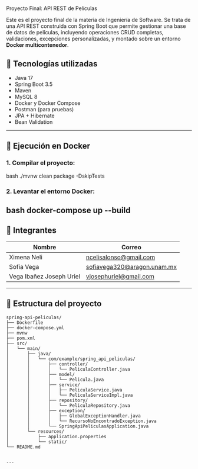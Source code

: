 # 
Proyecto Final: API REST de Películas

Este es el proyecto final de la materia de Ingeniería de Software. Se trata de una API REST construida con Spring Boot que permite gestionar una base de datos de películas, incluyendo operaciones CRUD completas, validaciones, excepciones personalizadas, y montado sobre un entorno **Docker multicontenedor**.

## 🚀 Tecnologías utilizadas

- Java 17
- Spring Boot 3.5
- Maven
- MySQL 8
- Docker y Docker Compose
- Postman (para pruebas)
- JPA + Hibernate
- Bean Validation

---
## 🐳 Ejecución en Docker

### 1. Compilar el proyecto:
bash
./mvnw clean package -DskipTests

### 2. Levantar el entorno Docker:
bash
docker-compose up --build
---
## 👥 Integrantes

| Nombre                         | Correo                            |
|-------------------------------|------------------------------------|
| Ximena Neli                   | ncelisalonso@gmail.com             |
| Sofia Vega                    | sofiavega320@aragon.unam.mx        |
| Vega Ibañez Joseph Uriel      | vjosephuriel@gmail.com             |

---

## 📁 Estructura del proyecto
```
spring-api-peliculas/
├── Dockerfile
├── docker-compose.yml
├── mvnw
├── pom.xml
├── src/
│   └── main/
│       ├── java/
│       │   └── com/example/spring_api_peliculas/
│       │       ├── controller/
│       │       │   └── PeliculaController.java
│       │       ├── model/
│       │       │   └── Pelicula.java
│       │       ├── service/
│       │       │   ├── PeliculaService.java
│       │       │   └── PeliculaServiceImpl.java
│       │       ├── repository/
│       │       │   └── PeliculaRepository.java
│       │       ├── exception/
│       │       │   ├── GlobalExceptionHandler.java
│       │       │   └── RecursoNoEncontradoException.java
│       │       └── SpringApiPeliculasApplication.java
│       └── resources/
│           ├── application.properties
│           └── static/
└── README.md


---


